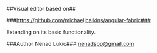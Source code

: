 ##Visual editor based on##

###https://github.com/michaeljcalkins/angular-fabric###

Extending on its basic functionality.

###Author Nenad Lukic### 
nenadspp@gmail.com
